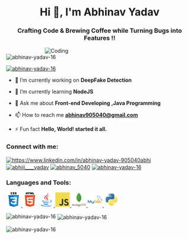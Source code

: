 <h1 align="center">Hi 👋, I'm Abhinav Yadav</h1>
<h3 align="center">Crafting Code & Brewing Coffee while Turning Bugs into Features !!</h3>

<img align="right" alt="Coding" width="400" src="https://miro.medium.com/v2/resize:fit:1360/0*7Q3yvSIv_t0ioJ-Z.gif">


<p align="left"> <img src="https://komarev.com/ghpvc/?username=abhinav-yadav-16&label=Profile%20views&color=0e75b6&style=flat" alt="abhinav-yadav-16" /> </p>

<p align="left"> <a href="https://github.com/ryo-ma/github-profile-trophy"><img src="https://github-profile-trophy.vercel.app/?username=abhinav-yadav-16" alt="abhinav-yadav-16" /></a> </p>

- 🔭 I’m currently working on **DeepFake Detection**

- 🌱 I’m currently learning **NodeJS**

- 💬 Ask me about **Front-end Developing ,Java Programming**

- 📫 How to reach me **abhinav905040@gmail.com**

- ⚡ Fun fact **Hello, World! started it all.**

<h3 align="left">Connect with me:</h3>
<p align="left">
<a href="https://linkedin.com/in/https://www.linkedin.com/in/abhinav-yadav-905040abhi" target="blank"><img align="center" src="https://raw.githubusercontent.com/rahuldkjain/github-profile-readme-generator/master/src/images/icons/Social/linked-in-alt.svg" alt="https://www.linkedin.com/in/abhinav-yadav-905040abhi" height="30" width="40" /></a>
<a href="https://instagram.com/abhiii____yadav" target="blank"><img align="center" src="https://raw.githubusercontent.com/rahuldkjain/github-profile-readme-generator/master/src/images/icons/Social/instagram.svg" alt="abhiii____yadav" height="30" width="40" /></a>
<a href="https://www.codechef.com/users/abhinav_5040" target="blank"><img align="center" src="https://cdn.jsdelivr.net/npm/simple-icons@3.1.0/icons/codechef.svg" alt="abhinav_5040" height="30" width="40" /></a>
<a href="https://www.leetcode.com/abhinav-yadav-16" target="blank"><img align="center" src="https://raw.githubusercontent.com/rahuldkjain/github-profile-readme-generator/master/src/images/icons/Social/leet-code.svg" alt="abhinav-yadav-16" height="30" width="40" /></a>
</p>

<h3 align="left">Languages and Tools:</h3>
<p align="left"> <a href="https://www.w3schools.com/css/" target="_blank" rel="noreferrer"> <img src="https://raw.githubusercontent.com/devicons/devicon/master/icons/css3/css3-original-wordmark.svg" alt="css3" width="40" height="40"/> </a> <img src="https://raw.githubusercontent.com/devicons/devicon/master/icons/html5/html5-original-wordmark.svg" alt="html5" width="40" height="40"/> </a> <a href="https://www.java.com" target="_blank" rel="noreferrer"> <img src="https://raw.githubusercontent.com/devicons/devicon/master/icons/java/java-original.svg" alt="java" width="40" height="40"/> </a> <a href="https://developer.mozilla.org/en-US/docs/Web/JavaScript" target="_blank" rel="noreferrer"> <img src="https://raw.githubusercontent.com/devicons/devicon/master/icons/javascript/javascript-original.svg" alt="javascript" width="40" height="40"/> </a> <a href="https://www.mongodb.com/" target="_blank" rel="noreferrer"> <img src="https://raw.githubusercontent.com/devicons/devicon/master/icons/mongodb/mongodb-original-wordmark.svg" alt="mongodb" width="40" height="40"/> </a> <a href="https://www.mysql.com/" target="_blank" rel="noreferrer"> <img src="https://raw.githubusercontent.com/devicons/devicon/master/icons/mysql/mysql-original-wordmark.svg" alt="mysql" width="40" height="40"/> </a> <a href="https://www.python.org" target="_blank" rel="noreferrer"> <img src="https://raw.githubusercontent.com/devicons/devicon/master/icons/python/python-original.svg" alt="python" width="40" height="40"/> </a> 

<p><img align="left" src="https://github-readme-stats.vercel.app/api/top-langs?username=abhinav-yadav-16&show_icons=true&locale=en&layout=compact" alt="abhinav-yadav-16" /></p>

<p>&nbsp;<img align="center" src="https://github-readme-stats.vercel.app/api?username=abhinav-yadav-16&show_icons=true&locale=en" alt="abhinav-yadav-16" /></p>

<p><img align="center" src="https://github-readme-streak-stats.herokuapp.com/?user=abhinav-yadav-16&" alt="abhinav-yadav-16" /></p>
